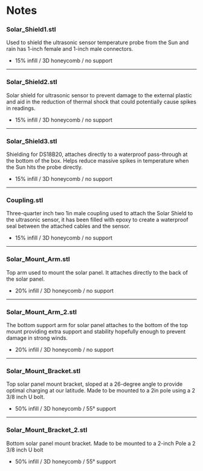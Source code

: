 # Notes

### Solar_Shield1.stl

Used to shield the ultrasonic sensor temperature probe from the Sun and rain has 1-inch female and 1-inch male connectors.
- 15% infill / 3D honeycomb / no support
___

### Solar_Shield2.stl

Solar shield for ultrasonic sensor to prevent damage to the external plastic and aid in the reduction of thermal shock that could potentially cause spikes in readings.
- 15% infill / 3D honeycomb / no support
___

### Solar_Shield3.stl

Shielding for DS18B20, attaches directly to a waterproof pass-through at the bottom of the box. Helps reduce massive spikes in temperature when the Sun hits the probe directly.
- 15% infill / 3D honeycomb / no support

___

### Coupling.stl

Three-quarter inch two 1in male coupling used to attach the Solar Shield to the ultrasonic sensor, it has been filled with epoxy to create a waterproof seal between the attached cables and the sensor. 
- 15% infill / 3D honeycomb / no support
___

### Solar_Mount_Arm.stl

Top arm used to mount the solar panel. It attaches directly to the back of the solar panel.
- 20% infill / 3D honeycomb / no support
___

### Solar_Mount_Arm_2.stl

The bottom support arm for solar panel attaches to the bottom of the top mount providing extra support and stability hopefully enough to prevent damage in strong winds.
-  20% infill / 3D honeycomb / no support
___

### Solar_Mount_Bracket.stl

Top solar panel mount bracket, sloped at a 26-degree angle to provide optimal charging at our latitude. Made to be mounted to a 2in pole using a 2 3/8 inch U bolt.
- 50% infill / 3D honeycomb / 55° support
___

### Solar_Mount_Bracket_2.stl

Bottom solar panel mount bracket. Made to be mounted to a 2-inch Pole a 2 3/8 inch U bolt
- 50% infill / 3D honeycomb / 55° support

